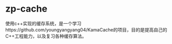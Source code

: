 # zp-cache
使用c++实现的缓存系统，是一个学习https://github.com/youngyangyang04/KamaCache的项目，目的是提高自己的C++工程能力，以及复习各种缓存算法。
